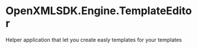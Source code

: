 # OpenXMLSDK.Engine.TemplateEditor
Helper application that let you create easly templates for your templates
